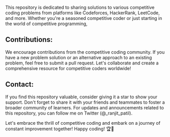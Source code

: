 <p>This repository is dedicated to sharing solutions to various competitive coding problems from platforms like Codeforces, HackerRank, LeetCode, and more.
  Whether you're a seasoned competitive coder or just starting in the world of competitive programming, </p>
<h2>Contributions: </h2>
<p>We encourage contributions from the competitive coding community. 
If you have a new problem solution or an alternative approach to an existing problem, 
feel free to submit a pull request. Let's collaborate and create a comprehensive resource for competitive coders worldwide!</p>
<h2>Contact:</h2>
<p>
If you find this repository valuable, consider giving it a star to show your support. 
Don't forget to share it with your friends and teammates to foster a broader community of learners. 
For updates and announcements related to this repository, you can follow me on Twitter (@_ranjit_patil).</p>
<p>Let's embrace the thrill of competitive coding and embark on a journey of constant improvement together! Happy coding! 🏆🚀</p>




